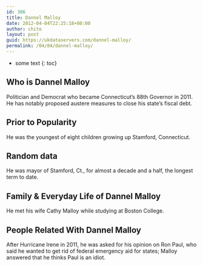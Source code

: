 ```yaml
---
id: 306
title: Dannel Malloy
date: 2012-04-04T22:25:18+00:00
author: chito
layout: post
guid: https://ukdataservers.com/dannel-malloy/
permalink: /04/04/dannel-malloy/
---
```


* some text
{: toc}


## Who is  Dannel Malloy
                  
                  
                  
Politician and Democrat who became Connecticut&#8217;s 88th Governor in 2011. He has notably proposed austere measures to close his state&#8217;s fiscal debt.
                  
                
                
                
## Prior to Popularity 
                  
                  
                  
He was the youngest of eight children growing up Stamford, Connecticut.
                  
                
                
                
## Random data 
                  
                  
                  
He was mayor of Stamford, Ct., for almost a decade and a half, the longest term to date.
                  
                
                
                
## Family & Everyday Life of Dannel Malloy
                  
                  
                  
He met his wife Cathy Malloy while studying at Boston College.
                  
                
                
                
## People Related With  Dannel Malloy
                  
                  
                  
After Hurricane Irene in 2011, he was asked for his opinion on Ron Paul, who said he wanted to get rid of federal emergency aid for states; Malloy answered that he thinks Paul is an idiot.
                  
                
              
            
          
          
          
    
    
  
